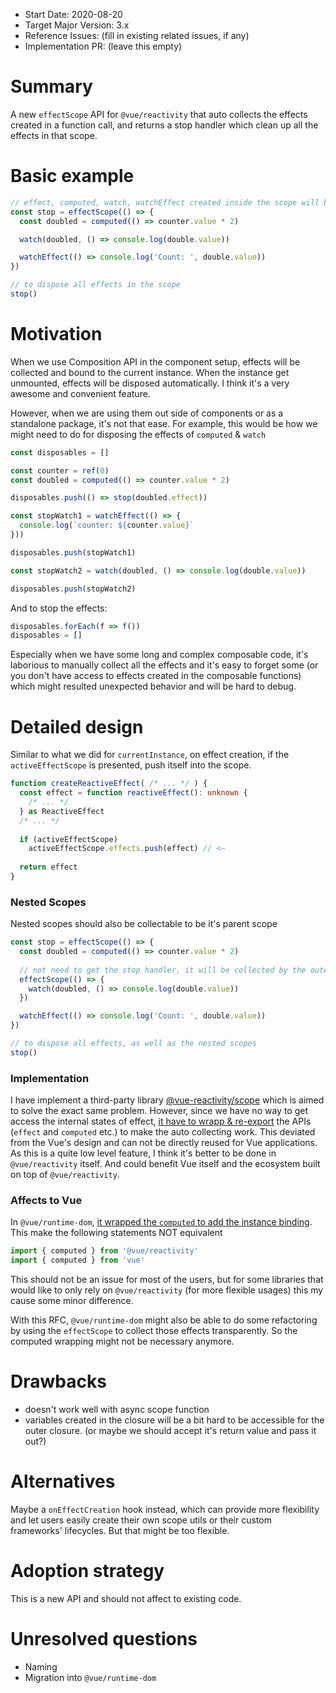 - Start Date: 2020-08-20
- Target Major Version: 3.x
- Reference Issues: (fill in existing related issues, if any)
- Implementation PR: (leave this empty)

# Summary

A new `effectScope` API for `@vue/reactivity` that auto collects the effects created in a function call, and returns a stop handler which clean up all the effects in that scope.

# Basic example

```ts
// effect, computed, watch, watchEffect created inside the scope will be auto collected
const stop = effectScope(() => {
  const doubled = computed(() => counter.value * 2)

  watch(doubled, () => console.log(double.value))

  watchEffect(() => console.log('Count: ', double.value))
})

// to dispose all effects in the scope
stop()
```

# Motivation

When we use Composition API in the component setup, effects will be collected and bound to the current instance. When the instance get unmounted, effects will be disposed automatically. I think it's a very awesome and convenient feature.

However,  when we are using them out side of components or as a standalone package, it's not that ease. For example, this would be how we might need to do for disposing the effects of `computed` & `watch`

```ts
const disposables = []

const counter = ref(0)
const doubled = computed(() => counter.value * 2)

disposables.push(() => stop(doubled.effect))

const stopWatch1 = watchEffect(() => {
  console.log(`counter: ${counter.value}`
}))

disposables.push(stopWatch1)

const stopWatch2 = watch(doubled, () => console.log(double.value))

disposables.push(stopWatch2)
```

And to stop the effects:

```ts
disposables.forEach(f => f())
disposables = []
```

Especially when we have some long and complex composable code, it's laborious to manually collect all the effects and it's easy to forget some (or you don't have access to effects created in the composable functions) which might resulted unexpected behavior and will be hard to debug.

# Detailed design

Similar to what we did for `currentInstance`, on effect creation, if the `activeEffectScope` is presented, push itself into the scope.

```ts
function createReactiveEffect( /* ... */ ) {
  const effect = function reactiveEffect(): unknown {
    /* ... */ 
  } as ReactiveEffect
  /* ... */
  
  if (activeEffectScope)
    activeEffectScope.effects.push(effect) // <—
  
  return effect
}
```

### Nested Scopes

Nested scopes should also be collectable to be it's parent scope

```ts
const stop = effectScope(() => {
  const doubled = computed(() => counter.value * 2)
  
  // not need to get the stop handler, it will be collected by the outer scope
  effectScope(() => {
    watch(doubled, () => console.log(double.value))
  })

  watchEffect(() => console.log('Count: ', double.value))
})

// to dispose all effects, as well as the nested scopes
stop()
```

### Implementation

I have implement a third-party library [@vue-reactivity/scope](https://github.com/vue-reactivity/scope) which is aimed to solve the exact same problem. However, since we have no way to get access the internal states of effect, [it have to  wrapp & re-export](https://github.com/vue-reactivity/scope/blob/master/src/hijack.ts#L11) the APIs (`effect` and `computed` etc.) to make the auto collecting work. This deviated from the Vue's design and can not be directly reused for Vue applications. As this is a quite low level feature, I think it's better to be done in `@vue/reactivity` itself. And could benefit Vue itself and the ecosystem built on top of `@vue/reactivity`.

### Affects to Vue

In `@vue/runtime-dom`, [it wrapped the `computed` to add the instance binding](https://github.com/vuejs/vue-next/blob/master/packages/runtime-core/src/apiComputed.ts). This make the following statements NOT equivalent

```ts
import { computed } from '@vue/reactivity'
import { computed } from 'vue'
```  

This should not be an issue for most of the users, but for some libraries that would like to only rely on `@vue/reactivity` (for more flexible usages) this my cause some minor difference.

With this RFC, `@vue/runtime-dom` might also be able to do some refactoring by using the `effectScope` to collect those effects transparently. So the computed wrapping might not be necessary anymore.

# Drawbacks

- doesn't work well with async scope function
- variables created in the closure will be a bit hard to be accessible for the outer closure. (or maybe we should accept it's return value and pass it out?)

# Alternatives

Maybe a `onEffectCreation` hook instead, which can provide more flexibility and let users easily create their own scope utils or their custom frameworks' lifecycles. But that might be too flexible.

# Adoption strategy

This is a new API and should not affect to existing code.

# Unresolved questions

- Naming
- Migration into `@vue/runtime-dom`
